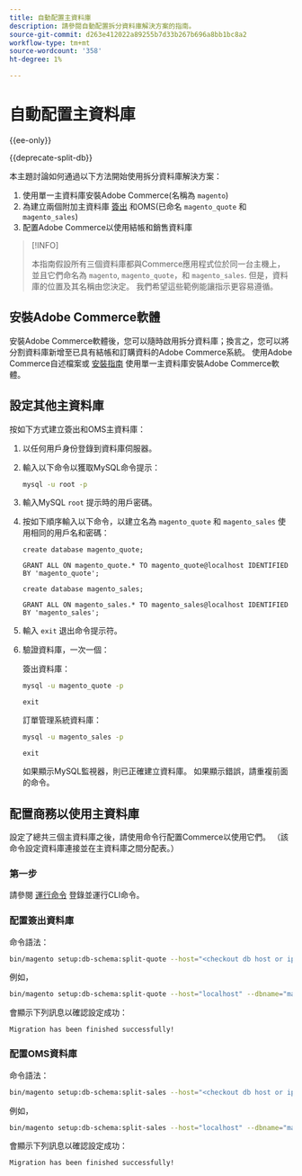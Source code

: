 ```yaml
---
title: 自動配置主資料庫
description: 請參閱自動配置拆分資料庫解決方案的指南。
source-git-commit: d263e412022a89255b7d33b267b696a8bb1bc8a2
workflow-type: tm+mt
source-wordcount: '358'
ht-degree: 1%

---
```



# 自動配置主資料庫

{{ee-only}}

{{deprecate-split-db}}

本主題討論如何通過以下方法開始使用拆分資料庫解決方案：

1. 使用單一主資料庫安裝Adobe Commerce(名稱為 `magento`)
1. 為建立兩個附加主資料庫 [簽出](https://glossary.magento.com/checkout) 和OMS(已命名 `magento_quote` 和 `magento_sales`)
1. 配置Adobe Commerce以使用結帳和銷售資料庫

>[!INFO]
>
>本指南假設所有三個資料庫都與Commerce應用程式位於同一台主機上，並且它們命名為 `magento`, `magento_quote`，和 `magento_sales`. 但是，資料庫的位置及其名稱由您決定。 我們希望這些範例能讓指示更容易遵循。

## 安裝Adobe Commerce軟體

安裝Adobe Commerce軟體後，您可以隨時啟用拆分資料庫；換言之，您可以將分割資料庫新增至已具有結帳和訂購資料的Adobe Commerce系統。 使用Adobe Commerce自述檔案或 [安裝指南](../../installation/overview.md) 使用單一主資料庫安裝Adobe Commerce軟體。

## 設定其他主資料庫

按如下方式建立簽出和OMS主資料庫：

1. 以任何用戶身份登錄到資料庫伺服器。
1. 輸入以下命令以獲取MySQL命令提示：

   ```bash
   mysql -u root -p
   ```

1. 輸入MySQL `root` 提示時的用戶密碼。
1. 按如下順序輸入以下命令，以建立名為 `magento_quote` 和 `magento_sales` 使用相同的用戶名和密碼：

   ```shell
   create database magento_quote;
   ```

   ```shell
   GRANT ALL ON magento_quote.* TO magento_quote@localhost IDENTIFIED BY 'magento_quote';
   ```

   ```shell
   create database magento_sales;
   ```

   ```shell
   GRANT ALL ON magento_sales.* TO magento_sales@localhost IDENTIFIED BY 'magento_sales';
   ```

1. 輸入 `exit` 退出命令提示符。

1. 驗證資料庫，一次一個：

   簽出資料庫：

   ```bash
   mysql -u magento_quote -p
   ```

   ```shell
   exit
   ```

   訂單管理系統資料庫：

   ```bash
   mysql -u magento_sales -p
   ```

   ```shell
   exit
   ```

   如果顯示MySQL監視器，則已正確建立資料庫。 如果顯示錯誤，請重複前面的命令。

## 配置商務以使用主資料庫

設定了總共三個主資料庫之後，請使用命令行配置Commerce以使用它們。 （該命令設定資料庫連接並在主資料庫之間分配表。）

### 第一步

請參閱 [運行命令](../cli/config-cli.md#running-commands) 登錄並運行CLI命令。

### 配置簽出資料庫

命令語法：

```bash
bin/magento setup:db-schema:split-quote --host="<checkout db host or ip>" --dbname="<name>" --username="<checkout db username>" --password="<password>"
```

例如，

```bash
bin/magento setup:db-schema:split-quote --host="localhost" --dbname="magento_quote" --username="magento_quote" --password="magento_quote"
```

會顯示下列訊息以確認設定成功：

```terminal
Migration has been finished successfully!
```

### 配置OMS資料庫

命令語法：

```bash
bin/magento setup:db-schema:split-sales --host="<checkout db host or ip>" --dbname="<name>" --username="<checkout db username>" --password="<password>"
```

例如，

```bash
bin/magento setup:db-schema:split-sales --host="localhost" --dbname="magento_sales" --username="magento_sales" --password="magento_sales"
```

會顯示下列訊息以確認設定成功：

```terminal
Migration has been finished successfully!
```
